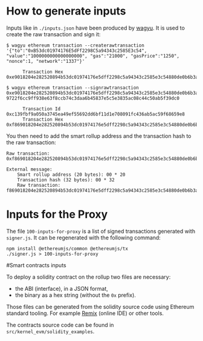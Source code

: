 # How to generate inputs

Inputs like in `./inputs.json` have been produced by [wagyu](https://github.com/AleoHQ/wagyu).
It is used to create the raw transaction and sign it:
```
$ wagyu ethereum transaction --createrawtransaction '{"to":"0xB53dc01974176E5dFf2298C5a94343c2585E3c54", "value":"1000000000000000000", "gas":"21000", "gasPrice":"1250", "nonce":1, "network":"1337"}'

      Transaction Hex      0xe9018204e282520894b53dc01974176e5dff2298c5a94343c2585e3c54880de0b6b3a764000080018080

$ wagyu ethereum transaction --signrawtransaction 0xe9018204e282520894b53dc01974176e5dff2298c5a94343c2585e3c54880de0b6b3a764000080018080 9722f6cc9ff938e63f8ccb74c3daa6b45837e5c5e3835ac08c44c50ab5f39dc0

      Transaction Id       0xc139fbf9a050a3745ea49ef55692dd6bf11d1e708091fc436ab5ac59f68659e8
      Transaction Hex      0xf869018204e282520894b53dc01974176e5dff2298c5a94343c2585e3c54880de0b6b3a76400008026a0e05675c80f386c2c3e52db9b4a8b32773b5828bcec5dc9387c4a7ec109f01686a0192d4db23677d74299b9a5892db9b4e97896bdcb1c165513abaaa50f791faab9
```

You then need to add the smart rollup address and the transaction hash to the raw transaction:
```
Raw transaction: 0xf869018204e282520894b53dc01974176e5dff2298c5a94343c2585e3c54880de0b6b3a76400008026a0e05675c80f386c2c3e52db9b4a8b32773b5828bcec5dc9387c4a7ec109f01686a0192d4db23677d74299b9a5892db9b4e97896bdcb1c165513abaaa50f791faab9

External message:
    Smart rollup address (20 bytes): 00 * 20
    Transaction hash (32 bytes): 00 * 32
    Raw transaction: f869018204e282520894b53dc01974176e5dff2298c5a94343c2585e3c54880de0b6b3a76400008026a0e05675c80f386c2c3e52db9b4a8b32773b5828bcec5dc9387c4a7ec109f01686a0192d4db23677d74299b9a5892db9b4e97896bdcb1c165513abaaa50f791faab9
```

# Inputs for the Proxy

The file `100-inputs-for-proxy` is a list of signed transactions generated with `signer.js`. It can be regenerated with the following command:
```
npm install @ethereumjs/common @ethereumjs/tx
./signer.js > 100-inputs-for-proxy
```

#Smart contracts inputs

To deploy a solidity contract on the rollup two files are necessary:
- the ABI (interface), in a JSON format,
- the binary as a hex string (without the `0x` prefix).

Those files can be generated from the solidity source code using Ethereum
standard tooling. For example [Remix](https://remix.ethereum.org/) (online IDE)
or other tools.

The contracts source code can be found in `src/kernel_evm/solidity_examples`.

